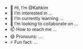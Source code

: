 - 👋 Hi, I’m @Kahkim
- 👀 I’m interested in ...
- 🌱 I’m currently learning ...
- 💞️ I’m looking to collaborate on ...
- 📫 How to reach me ...
- 😄 Pronouns: ...
- ⚡ Fun fact: ...

<!---
Kahkim/Kahkim is a ✨ special ✨ repository because its `README.md` (this file) appears on your GitHub profile.
You can click the Preview link to take a look at your changes.
--->
